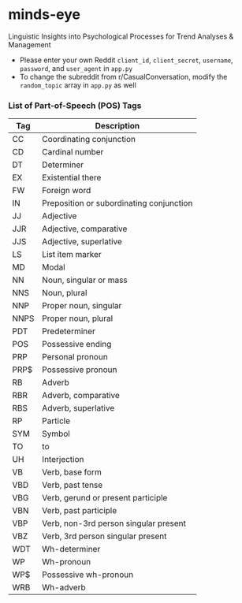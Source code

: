 # minds-eye
Linguistic Insights into Psychological Processes for Trend Analyses &amp; Management

* Please enter your own Reddit `client_id`, `client_secret`, `username`, `password`, and `user_agent` in `app.py`
* To change the subreddit from r/CasualConversation, modify the `random_topic` array in `app.py` as well

### List of Part-of-Speech (POS) Tags

|Tag | Description|
|----|------------|
|CC	|Coordinating conjunction
|CD	|Cardinal number
|DT	|Determiner
|EX	|Existential there
|FW	|Foreign word
|IN	|Preposition or subordinating conjunction
|JJ	|Adjective
|JJR	|Adjective, comparative
|JJS	|Adjective, superlative
|LS	|List item marker
|MD	|Modal
|NN	|Noun, singular or mass
|NNS	|Noun, plural
|NNP	|Proper noun, singular
|NNPS|	Proper noun, plural
|PDT	|Predeterminer
|POS	|Possessive ending
|PRP	|Personal pronoun
|PRP$|	Possessive pronoun
|RB	|Adverb
|RBR	|Adverb, comparative
|RBS	|Adverb, superlative
|RP	|Particle
|SYM	|Symbol
|TO	|to
|UH	|Interjection
|VB	|Verb, base form
|VBD	|Verb, past tense
|VBG	|Verb, gerund or present participle
|VBN	|Verb, past participle
|VBP	|Verb, non-3rd person singular present
|VBZ	|Verb, 3rd person singular present
|WDT	|Wh-determiner
|WP	|Wh-pronoun
|WP$	|Possessive wh-pronoun
|WRB	|Wh-adverb

